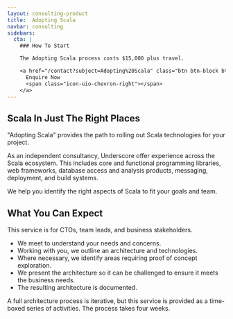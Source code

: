 ```yaml
---
layout: consulting-product
title:  Adopting Scala
navbar: consulting
sidebars:
  cta: |
    ### How To Start

    The Adopting Scala process costs $15,000 plus travel.

    <a href="/contact?subject=Adopting%20Scala" class="btn btn-block btn-primary">
      Enquire Now
      <span class="icon-uio-chevron-right"></span>
    </a>
---
```


## Scala In Just The Right Places

"Adopting Scala" provides the path to rolling out Scala technologies for your project.

As an independent consultancy, Underscore offer experience across the Scala ecosystem.
This includes core and functional programming libraries, web frameworks,
database access and analysis products, messaging, deployment, and build systems.

We help you identify the right aspects of Scala to fit your goals and team.

## What You Can Expect

This service is for CTOs, team leads, and business stakeholders.

- We meet to understand your needs and concerns.
- Working with you, we outline an architecture and technologies.
- Where necessary, we identify areas requiring proof of concept exploration.
- We present the architecture so it can be challenged to ensure it meets the business needs.
- The resulting architecture is documented.

A full architecture process is iterative,
but this service is provided as a time-boxed series of activities.
The process takes four weeks.
